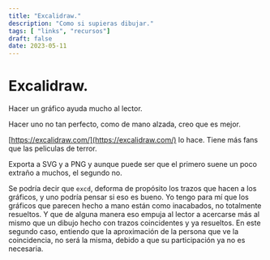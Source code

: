 ```yaml
---
title: "Excalidraw."
description: "Como si supieras dibujar."
tags: [ "links", "recursos"]
draft: false
date: 2023-05-11
---
```


 # Excalidraw.

Hacer un gráfico ayuda mucho al lector.

Hacer uno no tan perfecto, como de mano alzada, creo que es mejor.

[https://excalidraw.com/](https://excalidraw.com/) lo hace. Tiene más fans que las peliculas de terror.

Exporta a SVG  y a PNG y aunque puede ser que el primero suene un poco extraño a muchos, el segundo no.

Se podría decir que ```excd```,  deforma de propósito  los trazos que hacen a  los gráficos,  y uno podría pensar si eso es bueno.  Yo tengo para mí  que  los gráficos  que parecen hecho a mano  están como inacabados,  no totalmente resueltos. Y que de alguna manera eso empuja al lector  a acercarse más  al mismo  que un  dibujo hecho con trazos coincidentes  y ya resueltos.  En este segundo caso,  entiendo que la aproximación de la persona que ve la coincidencia, no será la misma, debido a que  su participación  ya no es necesaria. 